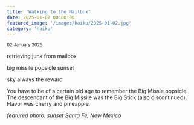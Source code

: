 ```yaml
---
title: 'Walking to the Mailbox'
date: 2025-01-02 00:00:00
featured_image: '/images/haiku/2025-01-02.jpg'
category: 'haiku'
---
```

<small>02 January 2025</small>

retrieving junk from mailbox 

big missile popsicle sunset 

sky always the reward



You have to be of a certain old age to remember the Big Missle popsicle. The descendant of the Big Missile was the Big Stick (also discontinued). Flavor was cherry and pineapple.




*featured photo: sunset Santa Fe, New Mexico*